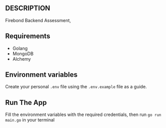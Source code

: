 ## DESCRIPTION
Firebond Backend Assessment, 

## Requirements

- Golang
- MongoDB
- Alchemy

## Environment variables

Create your personal `.env` file using the `.env.example` file as a guide.

## Run The App

Fill the environment variables with the required credentials, then run `go run main.go` in your terminal